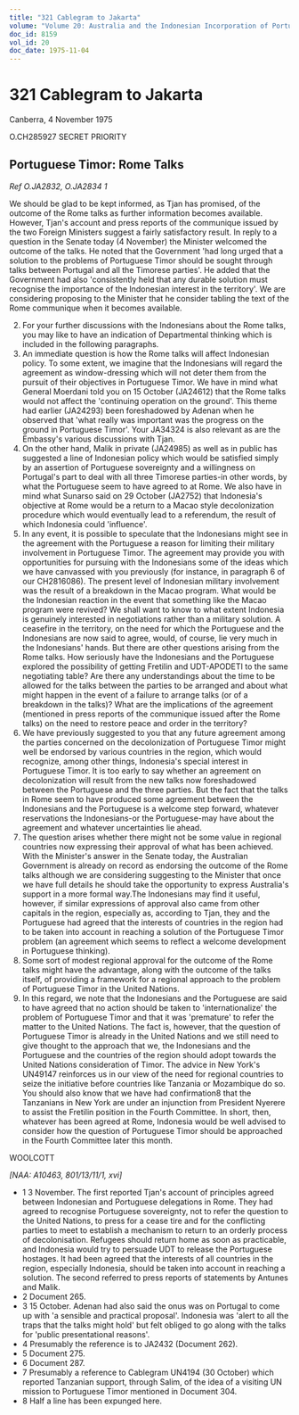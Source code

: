 ```yaml
---
title: "321 Cablegram to Jakarta"
volume: "Volume 20: Australia and the Indonesian Incorporation of Portuguese Timor, 1974-1976"
doc_id: 8159
vol_id: 20
doc_date: 1975-11-04
---
```


# 321 Cablegram to Jakarta

Canberra, 4 November 1975

O.CH285927 SECRET PRIORITY

## Portuguese Timor: Rome Talks

_Ref O.JA2832, O.JA2834 1_

We should be glad to be kept informed, as Tjan has promised, of the outcome of the Rome talks as further information becomes available. However, Tjan's account and press reports of the communique issued by the two Foreign Ministers suggest a fairly satisfactory result. In reply to a question in the Senate today (4 November) the Minister welcomed the outcome of the talks. He noted that the Government 'had long urged that a solution to the problems of Portuguese Timor should be sought through talks between Portugal and all the Timorese parties'. He added that the Government had also 'consistently held that any durable solution must recognise the importance of the Indonesian interest in the territory'. We are considering proposing to the Minister that he consider tabling the text of the Rome communique when it becomes available.

  2. For your further discussions with the Indonesians about the Rome talks, you may like to have an indication of Departmental thinking which is included in the following paragraphs.
  3. An immediate question is how the Rome talks will affect Indonesian policy. To some extent, we imagine that the Indonesians will regard the agreement as window-dressing which will not deter them from the pursuit of their objectives in Portuguese Timor. We have in mind what General Moerdani told you on 15 October (JA24612) that the Rome talks would not affect the 'continuing operation on the ground'. This theme had earlier (JA24293) been foreshadowed by Adenan when he observed that 'what really was important was the progress on the ground in Portuguese Timor'. Your JA34324 is also relevant as are the Embassy's various discussions with Tjan.
  4. On the other hand, Malik in private (JA24985) as well as in public has suggested a line of Indonesian policy which would be satisfied simply by an assertion of Portuguese sovereignty and a willingness on Portugal's part to deal with all three Timorese parties-in other words, by what the Portuguese seem to have agreed to at Rome. We also have in mind what Sunarso said on 29 October (JA2752) that Indonesia's objective at Rome would be a return to a Macao­ style decolonization procedure which would eventually lead to a referendum, the result of which Indonesia could 'influence'.
  5. In any event, it is possible to speculate that the Indonesians might see in the agreement with the Portuguese a reason for limiting their military involvement in Portuguese Timor. The agreement may provide you with opportunities for pursuing with the Indonesians some of the ideas which we have canvassed with you previously (for instance, in paragraph 6 of our CH2816086). The present level of Indonesian military involvement was the result of a breakdown in the Macao program. What would be the Indonesian reaction in the event that something like the Macao program were revived? We shall want to know to what extent Indonesia is genuinely interested in negotiations rather than a military solution. A ceasefire in the territory, on the need for which the Portuguese and the Indonesians are now said to agree, would, of course, lie very much in the Indonesians' hands. But there are other questions arising from the Rome talks. How seriously have the Indonesians and the Portuguese explored the possibility of getting Fretilin and UDT-APODETI to the same negotiating table? Are there any understandings about the time to be allowed for the talks between the parties to be arranged and about what might happen in the event of a failure to arrange talks (or of a breakdown in the talks)? What are the implications of the agreement (mentioned in press reports of the communique issued after the Rome talks) on the need to restore peace and order in the territory?
  6. We have previously suggested to you that any future agreement among the parties concerned on the decolonization of Portuguese Timor might well be endorsed by various countries in the region, which would recognize, among other things, Indonesia's special interest in Portuguese Timor. It is too early to say whether an agreement on decolonization will result from the new talks now foreshadowed between the Portuguese and the three parties. But the fact that the talks in Rome seem to have produced some agreement between the Indonesians and the Portuguese is a welcome step forward, whatever reservations the Indonesians-or the Portuguese-may have about the agreement and whatever uncertainties lie ahead.
  7. The question arises whether there might not be some value in regional countries now expressing their approval of what has been achieved. With the Minister's answer in the Senate today, the Australian Government is already on record as endorsing the outcome of the Rome talks although we are considering suggesting to the Minister that once we have full details he should take the opportunity to express Australia's support in a more formal way.The Indonesians may find it useful, however, if similar expressions of approval also came from other capitals in the region, especially as, according to Tjan, they and the Portuguese had agreed that the interests of countries in the region had to be taken into account in reaching a solution of the Portuguese Timor problem (an agreement which seems to reflect a welcome development in Portuguese thinking).
  8. Some sort of modest regional approval for the outcome of the Rome talks might have the advantage, along with the outcome of the talks itself, of providing a framework for a regional approach to the problem of Portuguese Timor in the United Nations.
  9. In this regard, we note that the Indonesians and the Portuguese are said to have agreed that no action should be taken to 'internationalize' the problem of Portuguese Timor and that it was 'premature' to refer the matter to the United Nations. The fact is, however, that the question of Portuguese Timor is already in the United Nations and we still need to give thought to the approach that we, the Indonesians and the Portuguese and the countries of the region should adopt towards the United Nations consideration of Timor. The advice in New York's UN49147 reinforces us in our view of the need for regional countries to seize the initiative before countries like Tanzania or Mozambique do so. You should also know that we have had confirmation8 that the Tanzanians in New York are under an injunction from President Nyerere to assist the Fretilin position in the Fourth Committee. In short, then, whatever has been agreed at Rome, Indonesia would be well advised to consider how the question of Portuguese Timor should be approached in the Fourth Committee later this month.



WOOLCOTT

_[NAA: A10463, 801/13/11/1, xvi]_

  * 1 3 November. The first reported Tjan's account of principles agreed between Indonesian and Portuguese delegations in Rome. They had agreed to recognise Portuguese sovereignty, not to refer the question to the United Nations, to press for a cease tire and for the conflicting parties to meet to establish a mechanism to return to an orderly process of decolonisation. Refugees should return home as soon as practicable, and Indonesia would try to persuade UDT to release the Portuguese hostages. It had been agreed that the interests of all countries in the region, especially Indonesia, should be taken into account in reaching a solution. The second referred to press reports of statements by Antunes and Malik.
  * 2 Document 265.
  * 3 15 October. Adenan had also said the onus was on Portugal to come up with 'a sensible and practical proposal'. Indonesia was 'alert to all the traps that the talks might hold' but felt obliged to go along with the talks for 'public presentational reasons'.
  * 4 Presumably the reference is to JA2432 (Document 262).
  * 5 Document 275.
  * 6 Document 287.
  * 7 Presumably a reference to Cablegram UN4194 (30 October) which reported Tanzanian support, through Salim, of the idea of a visiting UN mission to Portuguese Timor mentioned in Document 304.
  * 8 Half a line has been expunged here.


